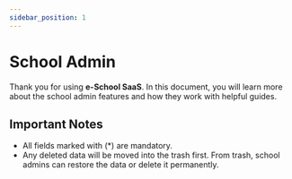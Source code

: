 ```yaml
---
sidebar_position: 1
---
```


# School Admin

Thank you for using **e-School SaaS**. In this document, you will learn more about the school admin features and how they work with helpful guides.

## Important Notes

- All fields marked with (*) are mandatory.
- Any deleted data will be moved into the trash first. From trash, school admins can restore the data or delete it permanently.
